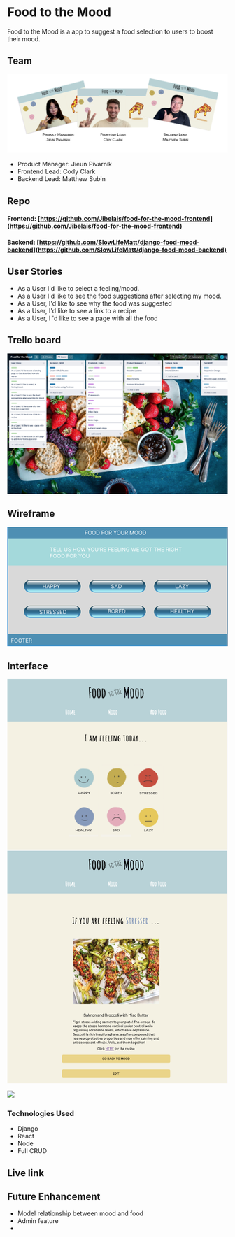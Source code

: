 # Food to the Mood

Food to the Mood is a app to suggest a food selection to users to boost their mood. 

## Team 

![](public/img/team.png)

* Product Manager: Jieun Pivarnik
* Frontend Lead: Cody Clark
* Backend Lead: Matthew Subin 

## Repo

#### Frontend: [https://github.com/Jibelais/food-for-the-mood-frontend](https://github.com/Jibelais/food-for-the-mood-frontend)
#### Backend: [https://github.com/SlowLifeMatt/django-food-mood-backend](https://github.com/SlowLifeMatt/django-food-mood-backend)



## User Stories

* As a User I'd like to select a feeling/mood.
* As a User I'd like to see the food suggestions after selecting my mood.
* As a User, I'd like to see why the food was suggested
* As a User, I'd like to see a link to a recipe
* As a User, I 'd like to see  a page with all the food

## Trello board

![](public/img/trello.png)

## Wireframe 

![](public/img/wireframe.png)

## Interface
![](public/img/mood.png)
![](public/img/food.png)

![](public/img/responsive.png)

### Technologies Used

* Django
* React
* Node
* Full CRUD


## Live link


## Future Enhancement 

* Model relationship between mood and food 
* Admin feature
* 




